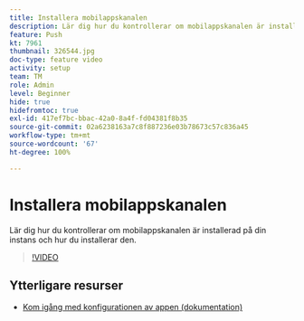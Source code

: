 ```yaml
---
title: Installera mobilappskanalen
description: Lär dig hur du kontrollerar om mobilappskanalen är installerad på din instans och hur du installerar den.
feature: Push
kt: 7961
thumbnail: 326544.jpg
doc-type: feature video
activity: setup
team: TM
role: Admin
level: Beginner
hide: true
hidefromtoc: true
exl-id: 417ef7bc-bbac-42a0-8a4f-fd04381f8b35
source-git-commit: 02a6238163a7c8f887236e03b78673c57c836a45
workflow-type: tm+mt
source-wordcount: '67'
ht-degree: 100%

---
```


# Installera mobilappskanalen

Lär dig hur du kontrollerar om mobilappskanalen är installerad på din instans och hur du installerar den.

>[!VIDEO](https://video.tv.adobe.com/v/326544?quality=12)

## Ytterligare resurser

* [Kom igång med konfigurationen av appen (dokumentation)](https://experienceleague.adobe.com/docs/campaign-classic/using/sending-messages/sending-push-notifications/configure-the-mobile-app/get-started-app-config.html?lang=sv)
